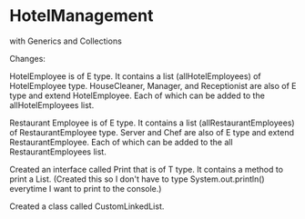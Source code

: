 # HotelManagement
 with Generics and Collections
 
Changes:

HotelEmployee is of E type. It contains a list (allHotelEmployees) of HotelEmployee type. 
HouseCleaner, Manager, and Receptionist are also of E type and extend HotelEmployee. Each of which can be added to the allHotelEmployees list.

Restaurant Employee is of E type. It contains a list (allRestaurantEmployees) of RestaurantEmployee type.
Server and Chef are also of E type and extend RestaurantEmployee. Each of which can be added to the all RestaurantEmployees list.

Created an interface called Print that is of T type. It contains a method to print a List. 
(Created this so I don't have to type System.out.println() everytime I want to print to the console.)

Created a class called CustomLinkedList.

